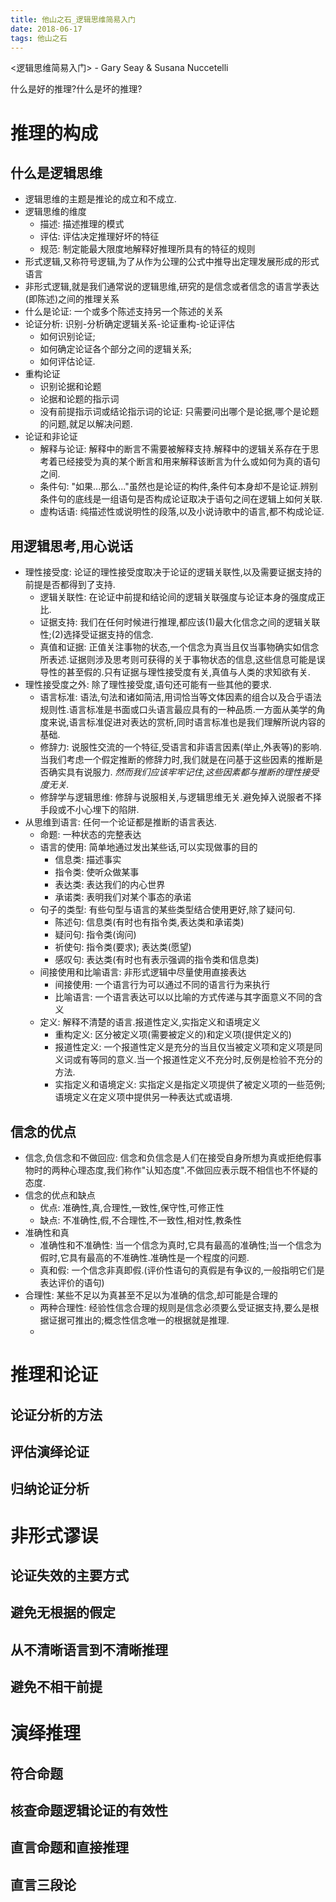 ```yaml
---
title: 他山之石_逻辑思维简易入门
date: 2018-06-17
tags: 他山之石
---
```


<逻辑思维简易入门> - Gary Seay & Susana Nuccetelli

什么是好的推理?什么是坏的推理?

<!-- more -->

# 推理的构成

## 什么是逻辑思维

* 逻辑思维的主题是推论的成立和不成立.
* 逻辑思维的维度
    * 描述: 描述推理的模式
    * 评估: 评估决定推理好坏的特征
    * 规范: 制定能最大限度地解释好推理所具有的特征的规则
* 形式逻辑,又称符号逻辑,为了从作为公理的公式中推导出定理发展形成的形式语言
* 非形式逻辑,就是我们通常说的逻辑思维,研究的是信念或者信念的语言学表达(即陈述)之间的推理关系
* 什么是论证: 一个或多个陈述支持另一个陈述的关系
* 论证分析: 识别-分析确定逻辑关系-论证重构-论证评估
    * 如何识别论证;
    * 如何确定论证各个部分之间的逻辑关系;
    * 如何评估论证.
* 重构论证
    * 识别论据和论题
    * 论据和论题的指示词
    * 没有前提指示词或结论指示词的论证: 只需要问出哪个是论据,哪个是论题的问题,就足以解决问题.
* 论证和非论证
    * 解释与论证: 解释中的断言不需要被解释支持.解释中的逻辑关系存在于思考着已经接受为真的某个断言和用来解释该断言为什么或如何为真的语句之间.
    * 条件句: "如果...那么..."虽然也是论证的构件,条件句本身却不是论证.辨别条件句的底线是一组语句是否构成论证取决于语句之间在逻辑上如何关联.
    * 虚构话语: 纯描述性或说明性的段落,以及小说诗歌中的语言,都不构成论证.

## 用逻辑思考,用心说话

* 理性接受度: 论证的理性接受度取决于论证的逻辑关联性,以及需要证据支持的前提是否都得到了支持.
    * 逻辑关联性: 在论证中前提和结论间的逻辑关联强度与论证本身的强度成正比.
    * 证据支持: 我们在任何时候进行推理,都应该(1)最大化信念之间的逻辑关联性;(2)选择受证据支持的信念.
    * 真值和证据: 正值关注事物的状态,一个信念为真当且仅当事物确实如信念所表述.证据则涉及思考则可获得的关于事物状态的信息,这些信息可能是误导性的甚至假的.只有证据与理性接受度有关,真值与人类的求知欲有关.
* 理性接受度之外: 除了理性接受度,语句还可能有一些其他的要求.
    * 语言标准: 语法,句法和诸如简洁,用词恰当等文体因素的组合以及合乎语法规则性.语言标准是书面或口头语言最应具有的一种品质.一方面从美学的角度来说,语言标准促进对表达的赏析,同时语言标准也是我们理解所说内容的基础.
    * 修辞力: 说服性交流的一个特征,受语言和非语言因素(举止,外表等)的影响.当我们考虑一个假定推断的修辞力时,我们就是在问基于这些因素的推断是否确实具有说服力. *然而我们应该牢牢记住,这些因素都与推断的理性接受度无关.*
    * 修辞学与逻辑思维: 修辞与说服相关,与逻辑思维无关.避免掉入说服者不择手段或不小心埋下的陷阱.
* 从思维到语言: 任何一个论证都是推断的语言表达.
    * 命题: 一种状态的完整表达
    * 语言的使用: 简单地通过发出某些话,可以实现做事的目的
        * 信息类: 描述事实
        * 指令类: 使听众做某事
        * 表达类: 表达我们的内心世界
        * 承诺类: 表明我们对某个事态的承诺
    * 句子的类型: 有些句型与语言的某些类型结合使用更好,除了疑问句.
        * 陈述句: 信息类(有时也有指令类,表达类和承诺类)
        * 疑问句: 指令类(询问)
        * 祈使句: 指令类(要求); 表达类(愿望)
        * 感叹句: 表达类(有时也有表示强调的指令类和信息类)
    * 间接使用和比喻语言: 非形式逻辑中尽量使用直接表达
        * 间接使用: 一个语言行为可以通过不同的语言行为来执行
        * 比喻语言: 一个语言表达可以以比喻的方式传递与其字面意义不同的含义
    * 定义: 解释不清楚的语言.报道性定义,实指定义和语境定义
        * 重构定义: 区分被定义项(需要被定义的)和定义项(提供定义的)
        * 报道性定义: 一个报道性定义是充分的当且仅当被定义项和定义项是同义词或有等同的意义.当一个报道性定义不充分时,反例是检验不充分的方法.
        * 实指定义和语境定义: 实指定义是指定义项提供了被定义项的一些范例;语境定义在定义项中提供另一种表达式或语境.

## 信念的优点

* 信念,负信念和不做回应: 信念和负信念是人们在接受自身所想为真或拒绝假事物时的两种心理态度,我们称作"认知态度".不做回应表示既不相信也不怀疑的态度.
* 信念的优点和缺点
    * 优点: 准确性,真,合理性,一致性,保守性,可修正性
    * 缺点: 不准确性,假,不合理性,不一致性,相对性,教条性
* 准确性和真
    * 准确性和不准确性: 当一个信念为真时,它具有最高的准确性;当一个信念为假时,它具有最高的不准确性.准确性是一个程度的问题.
    * 真和假: 一个信念非真即假.(评价性语句的真假是有争议的,一般指明它们是表达评价的语句)
* 合理性: 某些不足以为真甚至不足以为准确的信念,却可能是合理的
    * 两种合理性: 经验性信念合理的规则是信念必须要么受证据支持,要么是根据证据可推出的;概念性信念唯一的根据就是推理.
    * 

# 推理和论证

## 论证分析的方法

## 评估演绎论证

## 归纳论证分析

# 非形式谬误

## 论证失效的主要方式

## 避免无根据的假定

## 从不清晰语言到不清晰推理

## 避免不相干前提

# 演绎推理

## 符合命题

## 核查命题逻辑论证的有效性

## 直言命题和直接推理

## 直言三段论